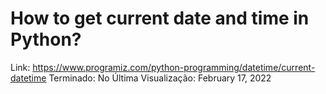 # How to get current date and time in Python?

Link: https://www.programiz.com/python-programming/datetime/current-datetime
Terminado: No
Última Visualização: February 17, 2022